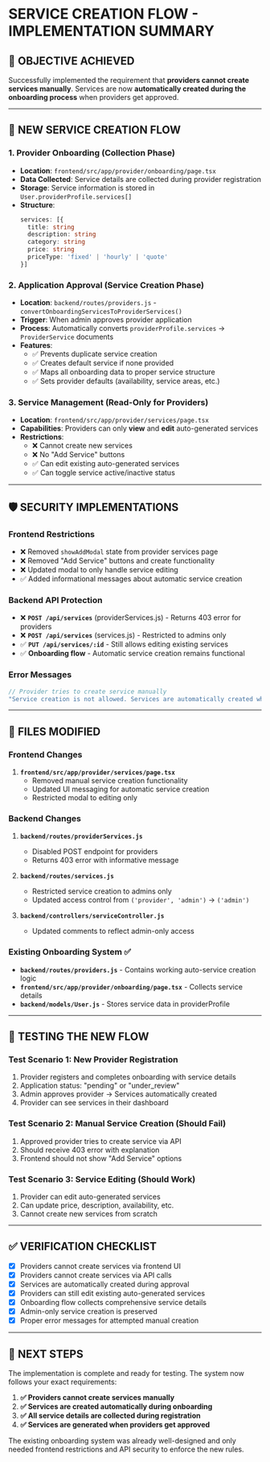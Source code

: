 # SERVICE CREATION FLOW - IMPLEMENTATION SUMMARY

## 🎯 **OBJECTIVE ACHIEVED**
Successfully implemented the requirement that **providers cannot create services manually**. Services are now **automatically created during the onboarding process** when providers get approved.

---

## 🔄 **NEW SERVICE CREATION FLOW**

### **1. Provider Onboarding (Collection Phase)**
- **Location**: `frontend/src/app/provider/onboarding/page.tsx`
- **Data Collected**: Service details are collected during provider registration
- **Storage**: Service information is stored in `User.providerProfile.services[]`
- **Structure**:
  ```typescript
  services: [{
    title: string
    description: string
    category: string
    price: string
    priceType: 'fixed' | 'hourly' | 'quote'
  }]
  ```

### **2. Application Approval (Service Creation Phase)**
- **Location**: `backend/routes/providers.js` - `convertOnboardingServicesToProviderServices()`
- **Trigger**: When admin approves provider application
- **Process**: Automatically converts `providerProfile.services` → `ProviderService` documents
- **Features**:
  - ✅ Prevents duplicate service creation
  - ✅ Creates default service if none provided
  - ✅ Maps all onboarding data to proper service structure
  - ✅ Sets provider defaults (availability, service areas, etc.)

### **3. Service Management (Read-Only for Providers)**
- **Location**: `frontend/src/app/provider/services/page.tsx`
- **Capabilities**: Providers can only **view** and **edit** auto-generated services
- **Restrictions**: 
  - ❌ Cannot create new services
  - ❌ No "Add Service" buttons
  - ✅ Can edit existing auto-generated services
  - ✅ Can toggle service active/inactive status

---

## 🛡️ **SECURITY IMPLEMENTATIONS**

### **Frontend Restrictions**
- ❌ Removed `showAddModal` state from provider services page
- ❌ Removed "Add Service" buttons and create functionality
- ❌ Updated modal to only handle service editing
- ✅ Added informational messages about automatic service creation

### **Backend API Protection**
- ❌ **`POST /api/services`** (providerServices.js) - Returns 403 error for providers
- ❌ **`POST /api/services`** (services.js) - Restricted to admins only
- ✅ **`PUT /api/services/:id`** - Still allows editing existing services
- ✅ **Onboarding flow** - Automatic service creation remains functional

### **Error Messages**
```javascript
// Provider tries to create service manually
"Service creation is not allowed. Services are automatically created when your provider application is approved during the onboarding process."
```

---

## 📁 **FILES MODIFIED**

### **Frontend Changes**
1. **`frontend/src/app/provider/services/page.tsx`**
   - Removed manual service creation functionality
   - Updated UI messaging for automatic service creation
   - Restricted modal to editing only

### **Backend Changes**
1. **`backend/routes/providerServices.js`**
   - Disabled POST endpoint for providers
   - Returns 403 error with informative message

2. **`backend/routes/services.js`**
   - Restricted service creation to admins only
   - Updated access control from `('provider', 'admin')` → `('admin')`

3. **`backend/controllers/serviceController.js`**
   - Updated comments to reflect admin-only access

### **Existing Onboarding System** ✅
- **`backend/routes/providers.js`** - Contains working auto-service creation logic
- **`frontend/src/app/provider/onboarding/page.tsx`** - Collects service details
- **`backend/models/User.js`** - Stores service data in providerProfile

---

## 🧪 **TESTING THE NEW FLOW**

### **Test Scenario 1: New Provider Registration**
1. Provider registers and completes onboarding with service details
2. Application status: "pending" or "under_review"
3. Admin approves provider → Services automatically created
4. Provider can see services in their dashboard

### **Test Scenario 2: Manual Service Creation (Should Fail)**
1. Approved provider tries to create service via API
2. Should receive 403 error with explanation
3. Frontend should not show "Add Service" options

### **Test Scenario 3: Service Editing (Should Work)**
1. Provider can edit auto-generated services
2. Can update price, description, availability, etc.
3. Cannot create new services from scratch

---

## ✅ **VERIFICATION CHECKLIST**

- [x] Providers cannot create services via frontend UI
- [x] Providers cannot create services via API calls  
- [x] Services are automatically created during approval
- [x] Providers can still edit existing auto-generated services
- [x] Onboarding flow collects comprehensive service details
- [x] Admin-only service creation is preserved
- [x] Proper error messages for attempted manual creation

---

## 🚀 **NEXT STEPS**

The implementation is complete and ready for testing. The system now follows your exact requirements:

1. **✅ Providers cannot create services manually**
2. **✅ Services are created automatically during onboarding**  
3. **✅ All service details are collected during registration**
4. **✅ Services are generated when providers get approved**

The existing onboarding system was already well-designed and only needed frontend restrictions and API security to enforce the new rules.